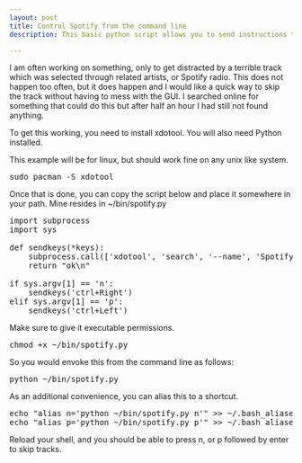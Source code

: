 ```yaml
---
layout: post
title: Control Spotify from the command line
description: This basic python script allows you to send instructions to spotify to skip tracks.

---
```


<p>
	I am often working on something, only to get distracted by a terrible track which was selected through related artists, or Spotify radio.  This does
	not happen too often, but it does happen and I would like a quick way to skip the track without having to mess with the GUI.  I searched online for something that could do this but after half an hour I had still not found anything.  
</p>

<p>To get this working, you need to install xdotool.  You will also need Python installed.</p>
<p>This example will be for linux, but should work fine on any unix like system.</p>

<p><pre>sudo pacman -S xdotool</pre></p>

<p>Once that is done, you can copy the script below and place it somewhere in your path.  Mine resides in ~/bin/spotify.py</p>


<pre>
import subprocess
import sys

def sendkeys(*keys):
	subprocess.call(['xdotool', 'search', '--name', 'Spotify Premium - Linux Preview', 'key'] + list(keys))
	return "ok\n"

if sys.argv[1] == 'n':
	sendkeys('ctrl+Right')
elif sys.argv[1] == 'p':
	sendkeys('ctrl+Left')
</pre>

<p>Make sure to give it executable permissions.</p>

<p><pre>chmod +x ~/bin/spotify.py</pre></p>

<p>So you would envoke this from the command line as follows:</p>

<p><pre>python ~/bin/spotify.py</pre></p>

<p>As an additional convenience, you can alias this to a shortcut.</p>

<p>
<pre>
echo "alias n='python ~/bin/spotify.py n'" >> ~/.bash_aliases
echo "alias p='python ~/bin/spotify.py p'" >> ~/.bash_aliases
</pre>
</p>

<p>Reload your shell, and you should be able to press n, or p followed by enter to skip tracks.</p>
